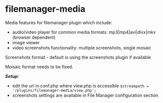 # filemanager-media
Media features for filemanager plugin which include:
- audio/video player for common media formats: mp3|mp4|avi|divx|mkv (browser dependent)
- image viewer
- video screenshots functionality: multiple screenshots, single mosaic

Screenshots format - default  is using the screenshots plugin if available
 
Moisaic format needs to be fixed. 

***Setup:***
  - edit the url in conf.php where view.php is accessible `$streampath = '/plugins/filemanager-media/view.php';`
  - screenshots settings are available in File Manager configuration section
  
